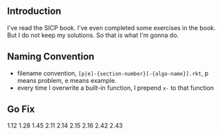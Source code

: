 Introduction
---------

I've read the SICP book. I've even completed some exercises in the book. But I do not keep my solutions. So that is what I'm gonna do.

Naming Convention
---------

* filename convention, `[p|e]-{section-number}[-{algo-name}].rkt`, p means problem, e means example.
* every time I overwrite a built-in function, I prepend `x-` to that function

Go Fix
-------
1.12 1.28 1.45 2.11 2.14 2.15 2.16 2.42 2.43 